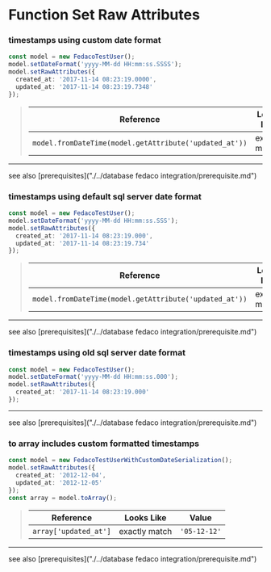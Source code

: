 # Function Set Raw Attributes
### timestamps using custom date format

```typescript
const model = new FedacoTestUser();
model.setDateFormat('yyyy-MM-dd HH:mm:ss.SSSS');
model.setRawAttributes({
  created_at: '2017-11-14 08:23:19.0000',
  updated_at: '2017-11-14 08:23:19.7348'
});
```


> | Reference | Looks Like | Value |
> | ------ | ----- | ----- |
> | `model.fromDateTime(model.getAttribute('updated_at'))` | exactly match | `'2017-11-14 08:23:19.734800'` |


----
see also [prerequisites]("./../database fedaco integration/prerequisite.md")

### timestamps using default sql server date format

```typescript
const model = new FedacoTestUser();
model.setDateFormat('yyyy-MM-dd HH:mm:ss.SSS');
model.setRawAttributes({
  created_at: '2017-11-14 08:23:19.000',
  updated_at: '2017-11-14 08:23:19.734'
});
```


> | Reference | Looks Like | Value |
> | ------ | ----- | ----- |
> | `model.fromDateTime(model.getAttribute('updated_at'))` | exactly match | `'2017-11-14 08:23:19.734'` |


----
see also [prerequisites]("./../database fedaco integration/prerequisite.md")

### timestamps using old sql server date format

```typescript
const model = new FedacoTestUser();
model.setDateFormat('yyyy-MM-dd HH:mm:ss.000');
model.setRawAttributes({
  created_at: '2017-11-14 08:23:19.000'
});
```


----
see also [prerequisites]("./../database fedaco integration/prerequisite.md")

### to array includes custom formatted timestamps

```typescript
const model = new FedacoTestUserWithCustomDateSerialization();
model.setRawAttributes({
  created_at: '2012-12-04',
  updated_at: '2012-12-05'
});
const array = model.toArray();
```


> | Reference | Looks Like | Value |
> | ------ | ----- | ----- |
> | `array['updated_at']` | exactly match | `'05-12-12'` |


----
see also [prerequisites]("./../database fedaco integration/prerequisite.md")
